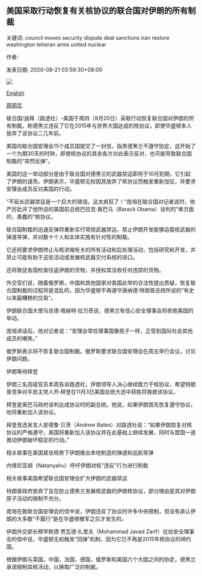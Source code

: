 ## 美国采取行动恢复有关核协议的联合国对伊朗的所有制裁

关键词: council moves security dispute deal sanctions iran restore washington teheran arms united nuclear

作者: 

发表日期: 2020-08-21 03:59:30+08:00

![](https://www.straitstimes.com/sites/default/files/media-youtube/XBs32VKemcs.jpg)

[English](US%20moves%20to%20restore%20all%20UN%20sanctions%20on%20Iran%20in%20dispute%20over%20nuclear%20deal.md)

[原网页](https://www.straitstimes.com/world/united-states/mike-pompeo-delivers-trumps-demand-to-renew-iran-sanctions-at-un)

联合国/迪拜（路透社）-美国于周四（8月20日）采取行动恢复联合国对伊朗的所有制裁，称德黑兰违反了它在2015年与世界大国达成的核协议，即使华盛顿本人放弃了该协议二几年前。

美国向联合国安理会15个成员国提交了一封信，指责德黑兰不遵守协定，这开始了一个为期30天的时钟，即使核协议的其余各方对此表示反对，也可能导致联合国制裁的“突然反弹”。

美国的这一举动部分是由于联合国对德黑兰的武器禁运即将于10月到期，它引起了伊朗的谴责。伊朗表示，华盛顿无权因其放弃了核协议而触发重新加征，并要求安理会成员反对美国的行动。

“不延长武器禁运是一个巨大的错误。这太疯狂了！”庞培在联合国对记者说时，他严厉批评了他所说的美国前总统巴拉克·奥巴马（Barack Obama）谈判的“单方面的，愚蠢的”核协议。

联合国制裁的迅速反弹将重新实行常规武器禁运，禁止伊朗开发能够运载核武器的弹道导弹，并对数十个人和实体实施有针对性的制裁。

它还将要求伊朗停止与核浓缩有关的所有活动和后处理活动，包括研究和开发，并禁止可能有助于这些活动或发展核武器交付系统的进口。

还将敦促各国检查往返伊朗的货物，并授权其没收任何违禁的货物。

外交官们说，随着俄罗斯，中国和其他国家对美国此举的合法性提出质疑，恢复联合国制裁的过程将是混乱的，因为华盛顿不再遵守唐纳德·特朗普总统所说的“有史以来最糟糕的交易”。

伊朗联合国大使马吉德·塔赫特·拉万奇说，德黑兰有信心安全理事会将拒绝美国的举动。

庞培讲话后，他对记者说：“安理会常任理事国像孩子一样，正受到国际社会其他成员的嘲笑。”

俄罗斯表示将不恢复联合国制裁。俄罗斯要求联合国安理会在周五举行会议，讨论伊朗问题。

伊朗等待拜登

伊朗三名高级官员本周告诉路透社，伊朗领导人决心继续致力于核协议，希望特朗普竞争对手民主党人乔·拜登在11月3日美国总统大选中获胜将挽救该协议。

拜登是奥巴马政府谈判达成协议时的副总统。他说，如果伊朗首先恢复遵守协议，他将重新加入该协议。

拜登竞选发言人安德鲁·贝茨（Andrew Bates）对路透社说：“如果伊朗恢复对核协议的严格遵守，美国将重新加入该协议并在此基础上继续发展，同时与盟国一道推动伊朗破坏稳定的行动。”

相关故事在美国紧张局势下伊朗推出本地制造的弹道和巡航导弹

内塔尼亚胡（Natanyahu）呼吁伊朗对核“违反”行为进行制裁

相关故事美国希望联合国安理会扩大伊朗的武器禁运

特朗普政府放弃了旨在防止德黑兰发展核武器的伊朗核协议，部分理由是其对伊朗原子活动的限制不充分。

庞培在致联合国安理会的信中说，伊朗违反了协议的许多中央限制，但没有承认伊朗的大多数“不履行”是在华盛顿撤军之后才发生的。

伊朗外交部长穆罕默德·贾瓦德·扎里夫（Mohammad Javad Zarif）在给安全理事会的信中说，华盛顿无权触发“回弹”机制，因为它已不再是2015年核协议的缔约国。

根据伊朗与英国，中国，法国，德国，俄罗斯和美国六个大国之间的协定，德黑兰承诺限制其核活动，以换取广泛的制裁。